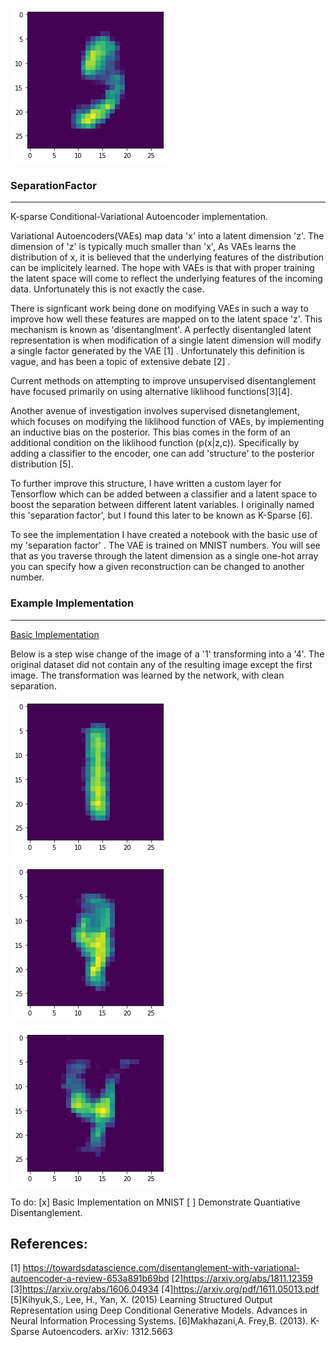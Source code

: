 ![VAEimage](https://github.com/pluu2/SeparationFactor/blob/master/images/1t9s1.png)

### SeparationFactor
----

K-sparse Conditional-Variational Autoencoder implementation. 

Variational Autoencoders(VAEs) map data 'x' into a latent dimension 'z'. The dimension of 'z' is typically much smaller than 'x',  As VAEs learns the distribution of x, it is believed that the underlying features of the distribution can be implicitely learned. The hope with VAEs is that with proper training the latent space will come to reflect the underlying features of the incoming data. Unfortunately this is not exactly the case. 

There is signficant work being done on modifying VAEs in such a way to improve how well these features are mapped on to the latent space 'z'. This mechanism is known as 'disentanglment'. A perfectly disentangled latent representation is when modification of a single latent dimension will modify a single factor generated by the VAE [1] . Unfortunately this definition is vague, and has been a topic of extensive debate [2] . 

Current methods on attempting to improve unsupervised disentanglement have focused primarily on using alternative liklihood functions[3][4].

Another avenue of investigation involves supervised disnetanglement, which focuses on modifying the liklihood function of VAEs, by implementing an inductive bias on the posterior. This bias comes in the form of an additional condition on the liklihood function (p(x|z,c)). Specifically by adding a classifier to the encoder, one can add 'structure' to the posterior distribution [5]. 


To further improve this structure, I have written a custom layer for Tensorflow which can be added between a classifier and a latent space to boost the separation between different latent variables. I originally named this 'separation factor', but I found this later to be known as K-Sparse [6].  

To see the implementation I have created a notebook with the basic use of my 'separation factor' . The VAE is trained on MNIST numbers. You will see that as you traverse through the latent dimension as a single one-hot array you can specify how a given reconstruction can be changed to another number. 

### Example Implementation
----

<a href = "https://github.com/pluu2/SeparationFactor/blob/master/Conditional_VAEs_with_K_Sparse.ipynb"> Basic Implementation</a> 


Below is a step wise change of the image of a '1' transforming into a '4'. The original dataset did not contain any of the resulting image except the first image. The transformation was learned by the network, with clean separation. 

![VAEimage](https://github.com/pluu2/SeparationFactor/blob/master/images/1t4s1.png)


![VAEimage](https://github.com/pluu2/SeparationFactor/blob/master/images/1t4s2.png)


![VAEimage](https://github.com/pluu2/SeparationFactor/blob/master/images/1t4s3.png)


To do: 
[x] Basic Implementation on MNIST
[ ] Demonstrate Quantiative Disentanglement. 


References:
----

[1] https://towardsdatascience.com/disentanglement-with-variational-autoencoder-a-review-653a891b69bd
[2]https://arxiv.org/abs/1811.12359 
[3]https://arxiv.org/abs/1606.04934
[4]https://arxiv.org/pdf/1611.05013.pdf
[5]Kihyuk,S., Lee, H., Yan, X. (2015) Learning Structured Output Representation using Deep Conditional Generative Models. Advances in Neural Information Processing Systems.
[6]Makhazani,A. Frey,B. (2013). K-Sparse Autoencoders. arXiv: 1312.5663

